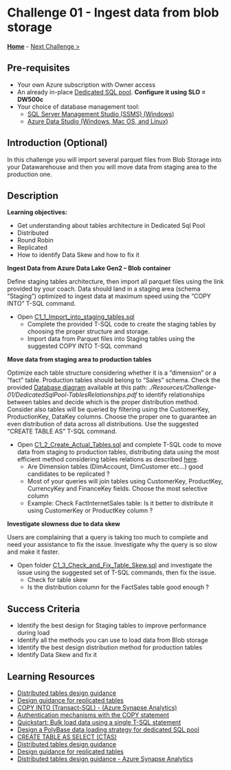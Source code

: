 # Challenge 01 - Ingest data from blob storage

**[Home](../README.md)** - [Next Challenge >](./Challenge-02.md)

## Pre-requisites
- Your own Azure subscription with Owner access
- An already in-place [Dedicated SQL pool](file:///C:/Users/lferrari/OneDrive%20-%20Microsoft/Desktop/FastHack%20Dedicated%20Pool%20-%20Performance/WhatTheHack/Setup.md). **Configure it using SLO = DW500c**
- Your choice of database management tool:
  - [SQL Server Management Studio (SSMS) (Windows)](https://docs.microsoft.com/en-us/sql/ssms/download-sql-server-management-studio-ssms?view=sql-server-ver15)
  - [Azure Data Studio (Windows, Mac OS, and Linux)](https://docs.microsoft.com/en-us/sql/azure-data-studio/download-azure-data-studio?view=sql-server-ver15)

## Introduction (Optional)

In this challenge you will import several parquet files from Blob Storage into your Datawarehouse and then you will move data from staging area to the production one. 

## Description

**Learning objectives:**
- Get understanding about tables architecture in Dedicated Sql Pool
- Distributed
- Round Robin
- Replicated
- How to identify Data Skew and how to fix it

**Ingest Data from Azure Data Lake Gen2 – Blob container**

Define staging tables architecture, then import all parquet files using the link provided by your coach.
Data should land in a staging area (schema “Staging”) optimized to ingest data at maximum speed using the “COPY INTO” T-SQL command.

- Open [C1_1_Import_into_staging_tables.sql](./Resources/Challenge-01/C1_1_Import_into_staging_tables.sql?raw=true) 
  - Complete the provided T-SQL code to create the staging tables by choosing the proper structure and storage. 
  - Import data from Parquet files into Staging tables using the suggested COPY INTO T-SQL command
  
**Move data from staging area to production tables**

Optimize each table structure considering whether it is a “dimension” or a “fact” table. Production tables should belong to “Sales” schema. Check the provided [Database diagram](./Resources/DedicatedSqlPool-TablesRelationships.pdf?raw=true) available at this path: _./Resources/Challenge-01/DedicatedSqlPool-TablesRelationships.pdf_ to identify relationships between tables and decide which is the proper distribution method. Consider also tables will be queried by filtering using the CustomerKey, ProductionKey, DataKey columns. Choose the proper one to guarantee an even distribution of data across all distributions. Use the suggested “CREATE TABLE AS” T-SQL command.

- Open [C1_2_Create_Actual_Tables.sql](./Resources/Challenge-01/C1_2_Create_Actual_Tables.sql?raw=true) and complete T-SQL code to move data from staging to production tables, distributing data using the most efficient method considering tables relations as described [here](./Resources/DedicatedSqlPool-TablesRelationships.pdf?raw=true).
  - Are Dimension tables (DimAccount, DimCustomer etc...) good candidates to be replicated ?
  - Most of your queries will join tables using CustomerKey, ProductKey, CurrencyKey and FinanceKey fields. Choose the most selective column
  - Example: Check FactInternetSales table: Is it better to distribute it using CustomerKey or ProductKey column ?
  
**Investigate slowness due to data skew**

Users are complaining that a query is taking too much to complete and need your assistance to fix the issue. Investigate why the query is so slow and make it faster.
- Open folder [C1_3_Check_and_Fix_Table_Skew.sql](./Resources/Challenge-01/C1_3_Check_and_Fix_Table_Skew.sql) and investigate the issue using the suggested set of T-SQL commands, then fix the issue.
  - Check for table skew
  - Is the distribution column for the FactSales table good enough ?
 

## Success Criteria

- Identify the best design for Staging tables to improve performance during load
- Identify all the methods you can use to load data from Blob storage 
- Identify the best design distribution method for production tables 
- Identify Data Skew and fix it

## Learning Resources

- [Distributed tables design guidance](https://docs.microsoft.com/en-us/azure/synapse-analytics/sql-data-warehouse/sql-data-warehouse-tables-distribute)
- [Design guidance for replicated tables](https://docs.microsoft.com/en-us/azure/synapse-analytics/sql-data-warehouse/design-guidance-for-replicated-tables)
- [COPY INTO (Transact-SQL) - (Azure Synapse Analytics)](https://docs.microsoft.com/en-us/sql/t-sql/statements/copy-into-transact-sql?view=azure-sqldw-latest)
- [Authentication mechanisms with the COPY statement](https://docs.microsoft.com/en-us/azure/synapse-analytics/sql-data-warehouse/quickstart-bulk-load-copy-tsql-examples)
- [Quickstart: Bulk load data using a single T-SQL statement](https://docs.microsoft.com/en-us/azure/synapse-analytics/sql-data-warehouse/quickstart-bulk-load-copy-tsql)
- [Design a PolyBase data loading strategy for dedicated SQL pool](https://docs.microsoft.com/en-us/azure/synapse-analytics/sql/load-data-overview#4-load-the-data-into-dedicated-sql-pool-staging-tables-using-polybase)
- [CREATE TABLE AS SELECT (CTAS)](https://docs.microsoft.com/en-us/azure/synapse-analytics/sql-data-warehouse/sql-data-warehouse-develop-ctas)
- [Distributed tables design guidance](https://docs.microsoft.com/en-us/azure/synapse-analytics/sql-data-warehouse/sql-data-warehouse-tables-distribute)
- [Design guidance for replicated tables](https://docs.microsoft.com/en-us/azure/synapse-analytics/sql-data-warehouse/design-guidance-for-replicated-tables)
- [Distributed tables design guidance - Azure Synapse Analytics](https://docs.microsoft.com/en-us/azure/synapse-analytics/sql-data-warehouse/sql-data-warehouse-tables-distribute#how-to-tell-if-your-distribution-column-is-a-good-choice)

